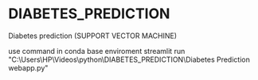 # DIABETES_PREDICTION
Diabetes prediction (SUPPORT VECTOR MACHINE)

use command in conda base enviroment 
streamlit run "C:\Users\HP\Videos\python\DIABETES_PREDICTION\Diabetes Prediction webapp.py"
